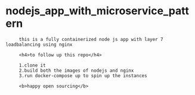 # nodejs_app_with_microservice_pattern

         this is a fully containerized node js app with layer 7 loadbalancing using nginx

         <h4>to follow up this repo</h4>

         1.clone it  
         2.build both the images of nodejs and nginx
         3.run docker-compose up to spin up the instances

         <b>happy open sourcing</b>
